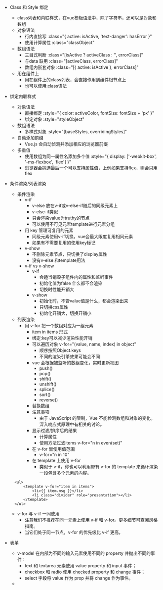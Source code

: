* Class 和 Style 绑定
  * class列表和内联样式，在vue模板语法中，除了字符串，还可以是对象和数组
  * 对象语法
    * 行内直接写 :class="{ active: isActive, 'text-danger': hasError }"
    * 使用计算属性 :class="classObject"
  * 数组语法
    * 三目式判断 :class="[isActive ? activeClass : '', errorClass]"
    * 与data 联用 :class="[activeClass, errorClass]"
    * 数组内嵌套对象 :class="[{ active: isActive }, errorClass]"
  * 用在组件上
    * 用在组件上的class列表，会直接作用到组件根节点上
    * 也可以使用:class语法
* 绑定内联样式
  * 对象语法
    * 直接绑定 :style="{ color: activeColor, fontSize: fontSize + 'px' }"
    * 绑定对象 :style="styleObject"
  * 数组语法
    * 多样式对象 :style="[baseStyles, overridingStyles]"
  * 自动添加前缀
    * Vue.js 会自动侦测并添加相应的浏览器前缀
  * 多重值
    * 使用数组为同一属性名添加多个值 :style="{ display: ['-webkit-box', '-ms-flexbox', 'flex'] }"
    * 浏览器会挑选最后一个可以支持属性值，上例如果支持flex，则会只用flex
* 条件渲染/列表渲染
  * 条件渲染
    * v-if
      * v-else 放在v-if或v-else-if随后的同级元素上
      * v-else-if类似
      * 只会渲染value为truthy的节点
      * 可以使用不可见元素template进行元素分组
    * 用 key 管理可复用的元素
      * 同级元素使用v-if切换，vue会最大限度复用相同元素
      * 如果有不需要复用的使用key标记
    * v-show
      * 不删除元素节点，只切换了display属性
      * 没有v-else 和template用法
    * v-if vs v-show
        * v-if
          * 会适当销毁子组件内的属性和监听事件
          * 初始化值为false 什么都不会渲染
          * 切换时性能开销大
        * v-show
          * 初始化时，不管value值是什么，都会渲染出来
          * 只切换css属性
          * 初始化开销大，切换开销小
  * 列表渲染
    * 用 v-for 把一个数组对应为一组元素
      * item in items 形式
      * 绑定:key可以减少渲染性能开销
      * 可以遍历对象 v-for="(value, name, index) in object"
        * 顺序按照Object.keys
        * 不同的渲染引擎效果可能会不同
      * vue 会根据被监听的数组变化，实时更新视图
        * push()
        * pop()
        * shift()
        * unshift()
        * splice()
        * sort()
        * reverse()
      * 替换数组
      * 注意事项
        * 由于 JavaScript 的限制，Vue 不能检测数组和对象的变化。深入响应式原理中有相关的讨论。
      * 显示过滤/排序后的结果
        * 计算属性
        * 使用方法过滤items v-for="n in even(set)"
      * 在 v-for 里使用值范围
        * v-for="n in 10"
      * 在 template 上使用 v-for
        * 类似于 v-if，你也可以利用带有 v-for 的 template 来循环渲染一段包含多个元素的内容。


  ```
    <ul>
        <template v-for="item in items">
            <li>{{ item.msg }}</li>
            <li class="divider" role="presentation"></li>
        </template>
    </ul>
  ```
    * v-for 与 v-if 一同使用
      * 注意我们不推荐在同一元素上使用 v-if 和 v-for。更多细节可查阅风格指南。
      * 当它们处于同一节点，v-for 的优先级比 v-if 更高，
* 表单
  * v-model 在内部为不同的输入元素使用不同的 property 并抛出不同的事件：
    * text 和 textarea 元素使用 value property 和 input 事件；
    * checkbox 和 radio 使用 checked property 和 change 事件；
    * select 字段将 value 作为 prop 并将 change 作为事件。
  *  
